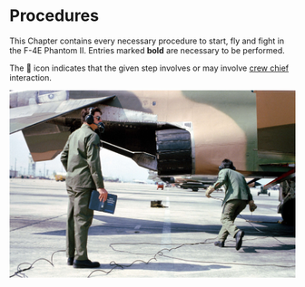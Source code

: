 # Procedures

This Chapter contains every necessary procedure to start, fly and fight in the F-4E Phantom II.
Entries marked **bold** are necessary to be performed.

The 🔧 icon indicates that the given step involves or may involve
[crew chief](../crew_chief/overview.md) interaction.

![real_life_crew_with_manual](../img/real_life_crew_with_manual.jpg)
